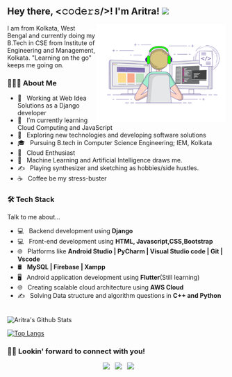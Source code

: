 <h2> Hey there, <𝚌𝚘𝚍𝚎𝚛𝚜/>! I'm Aritra! <img src="https://github.com/souvikguria98/souvikguria98/blob/master/Hi.gif" width="25"></h2>
<img align="right" alt="GIF" src="https://raw.githubusercontent.com/devSouvik/devSouvik/master/gif3.gif" width="300"/>

I am from Kolkata, West Bengal and currently doing my B.Tech in CSE from Institute of Engineering and Management, Kolkata. "Learning on the go" keeps me going on.

<h3> 👨🏻‍💻 About Me </h3>

- 💼 &nbsp; Working at Web Idea Solutions as a Django developer
- 🔭 &nbsp; I’m currently learning Cloud Computing and JavaScript
- 🤔 &nbsp; Exploring new technologies and developing software solutions 
- 🎓 &nbsp; Pursuing B.tech in Computer Science Engineering; IEM, Kolkata
- 💼 &nbsp; Cloud Enthusiast
- 💼 &nbsp; Machine Learning and Artificial Intelligence draws me.
- ✍️ &nbsp; Playing synthesizer and sketching as hobbies/side hustles.
- ☕ &nbsp; Coffee be my stress-buster

<h3> 🛠 Tech Stack </h3>

Talk to me about...
- 💻 &nbsp; Backend development using **Django**
- 💻 &nbsp; Front-end development using **HTML, Javascript,CSS,Bootstrap**
- 🌐 &nbsp; Platforms like **Android Studio | PyCharm | Visual Studio code | Git | Vscode**
- 🛢 &nbsp; **MySQL | Firebase | Xampp**
- 🖥 &nbsp; Android application development using **Flutter**(Still learning)
- 🌐 &nbsp; Creating scalable cloud architecture using **AWS Cloud**
- ✍️ &nbsp; Solving Data structure and algorithm questions in **C++ and Python**

<br>
<img align="center" src="https://github-readme-stats.vercel.app/api?username=aritra31&include_all_commits=true&count_private=true&show_icons=true&line_height=20&title_color=d3d3d3&icon_color=000000&text_color=D3D3D3&bg_color=0,000000,110d34" alt="Aritra's Github Stats">
</br>

[![Top Langs](https://github-readme-stats.vercel.app/api/top-langs/?username=aritra31&layout=compact&text_color=d3d3d3&bg_color=110d34)](https://github.com/aritra31/github-readme-stats)


<h3> 🤝🏻 Lookin' forward to connect with you! </h3>
<p align="center">
&nbsp; <a href="https://www.instagram.com/_aritra.ray_/" target="_blank" rel="noopener noreferrer"><img src="https://img.icons8.com/plasticine/100/000000/instagram-new.png" width="50" /></a>  
&nbsp; <a href="https://www.linkedin.com/in/aritraray/" target="_blank" rel="noopener noreferrer"><img src="https://img.icons8.com/plasticine/100/000000/linkedin.png" width="50" /></a>
&nbsp; <a href="mailto:aritra805@gmail.com" target="_blank" rel="noopener noreferrer"><img src="https://img.icons8.com/plasticine/100/000000/gmail.png"  width="50" /></a>
</p>
